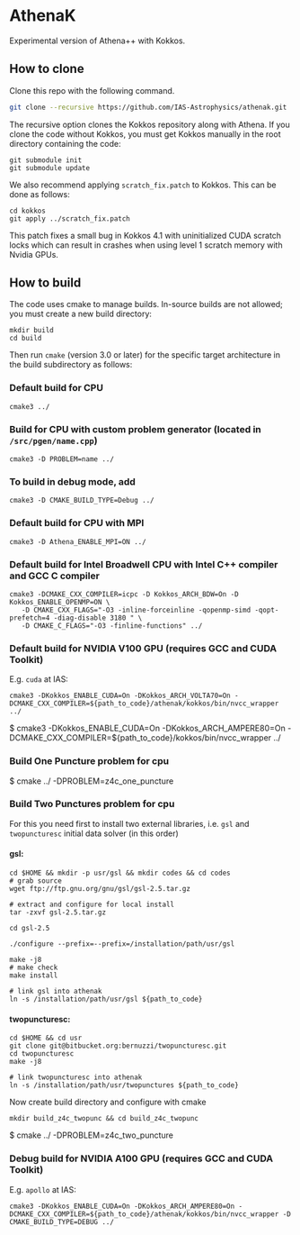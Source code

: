 # AthenaK

Experimental version of Athena++ with Kokkos.

## How to clone

Clone this repo with the following command.

```sh
git clone --recursive https://github.com/IAS-Astrophysics/athenak.git
```

The recursive option clones the Kokkos repository along with Athena. If you clone the code without Kokkos, you must get Kokkos manually in the root directory containing the code:
```
git submodule init
git submodule update
```
We also recommend applying `scratch_fix.patch` to Kokkos. This can be done as follows:
```
cd kokkos
git apply ../scratch_fix.patch
```
This patch fixes a small bug in Kokkos 4.1 with uninitialized CUDA scratch locks which can result in crashes when using level 1 scratch memory with Nvidia GPUs.

## How to build

The code uses cmake to manage builds.  In-source builds are not allowed; you must create a new build directory:
```
mkdir build
cd build
```

Then run `cmake` (version 3.0 or later) for the specific target architecture in the build subdirectory as follows:

### Default build for CPU
```
cmake3 ../
```

### Build for CPU with custom problem generator (located in `/src/pgen/name.cpp`)
```
cmake3 -D PROBLEM=name ../
```

### To build in debug mode, add
```
cmake3 -D CMAKE_BUILD_TYPE=Debug ../
```

### Default build for CPU with MPI
```
cmake3 -D Athena_ENABLE_MPI=ON ../
```

### Default build for Intel Broadwell CPU with Intel C++ compiler and GCC C compiler 
```
cmake3 -DCMAKE_CXX_COMPILER=icpc -D Kokkos_ARCH_BDW=On -D Kokkos_ENABLE_OPENMP=ON \
   -D CMAKE_CXX_FLAGS="-O3 -inline-forceinline -qopenmp-simd -qopt-prefetch=4 -diag-disable 3180 " \
   -D CMAKE_C_FLAGS="-O3 -finline-functions" ../
```

### Default build for NVIDIA V100 GPU (requires GCC and CUDA Toolkit)
E.g. `cuda` at IAS:
```
cmake3 -DKokkos_ENABLE_CUDA=On -DKokkos_ARCH_VOLTA70=On -DCMAKE_CXX_COMPILER=${path_to_code}/athenak/kokkos/bin/nvcc_wrapper ../
```


   $  cmake3 -DKokkos_ENABLE_CUDA=On -DKokkos_ARCH_AMPERE80=On -DCMAKE_CXX_COMPILER=${path_to_code}/kokkos/bin/nvcc_wrapper ../

### Build One Puncture problem for cpu

   $ cmake ../ -DPROBLEM=z4c_one_puncture 

### Build Two Punctures problem for cpu
For this you need first to install two external libraries, i.e. `gsl` and `twopuncturesc` initial data solver (in this order)
#### gsl:
```
cd $HOME && mkdir -p usr/gsl && mkdir codes && cd codes
# grab source
wget ftp://ftp.gnu.org/gnu/gsl/gsl-2.5.tar.gz

# extract and configure for local install
tar -zxvf gsl-2.5.tar.gz

cd gsl-2.5

./configure --prefix=--prefix=/installation/path/usr/gsl

make -j8
# make check
make install

# link gsl into athenak
ln -s /installation/path/usr/gsl ${path_to_code}
```
#### twopuncturesc:
```
cd $HOME && cd usr
git clone git@bitbucket.org:bernuzzi/twopuncturesc.git
cd twopuncturesc
make -j8

# link twopuncturesc into athenak
ln -s /installation/path/usr/twopunctures ${path_to_code}
```
Now create build directory and configure with cmake

```mkdir build_z4c_twopunc && cd build_z4c_twopunc```

   $ cmake ../ -DPROBLEM=z4c_two_puncture
### Debug build for NVIDIA A100 GPU (requires GCC and CUDA Toolkit)
E.g. `apollo` at IAS:
```
cmake3 -DKokkos_ENABLE_CUDA=On -DKokkos_ARCH_AMPERE80=On -DCMAKE_CXX_COMPILER=${path_to_code}/athenak/kokkos/bin/nvcc_wrapper -D CMAKE_BUILD_TYPE=DEBUG ../
```
